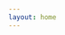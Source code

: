 ```yaml
---
layout: home
---
```


<!-- Add a container for the globe -->
<div id="globe-container" style="width: 100%; height: 500px;"></div>

<!-- Include the script.js file -->
<script src="script.js"></script>
